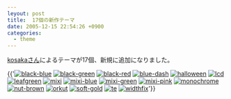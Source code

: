 ```yaml
---
leyout: post
title:  17個の新作テーマ
date: 2005-12-15 22:54:26 +0900
categories:
  - theme
---
```

[kosakaさん](http://tnat.net/diary/)によるテーマが17個、新規に追加になりました。

{{'<a href="/theme.sample.rhtml?theme=black-blue"><img src="/theme.image/black-blue.jpg" alt="black-blue" style="border: 0px"></a>
<a href="/theme.sample.rhtml?theme=black-green"><img src="/theme.image/black-green.jpg" alt="black-green" style="border: 0px"></a>
<a href="/theme.sample.rhtml?theme=black-red"><img src="/theme.image/black-red.jpg" alt="black-red" style="border: 0px"></a>
<a href="/theme.sample.rhtml?theme=blue-dash"><img src="/theme.image/blue-dash.jpg" alt="blue-dash" style="border: 0px"></a>
<a href="/theme.sample.rhtml?theme=halloween"><img src="/theme.image/halloween.jpg" alt="halloween" style="border: 0px"></a>
<a href="/theme.sample.rhtml?theme=lcd"><img src="/theme.image/lcd.jpg" alt="lcd" style="border: 0px"></a>
<a href="/theme.sample.rhtml?theme=leafgreen"><img src="/theme.image/leafgreen.jpg" alt="leafgreen" style="border: 0px"></a>
<a href="/theme.sample.rhtml?theme=mixi"><img src="/theme.image/mixi.jpg" alt="mixi" style="border: 0px"></a>
<a href="/theme.sample.rhtml?theme=mixi-blue"><img src="/theme.image/mixi-blue.jpg" alt="mixi-blue" style="border: 0px"></a>
<a href="/theme.sample.rhtml?theme=mixi-green"><img src="/theme.image/mixi-green.jpg" alt="mixi-green" style="border: 0px"></a>
<a href="/theme.sample.rhtml?theme=mixi-pink"><img src="/theme.image/mixi-pink.jpg" alt="mixi-pink" style="border: 0px"></a>
<a href="/theme.sample.rhtml?theme=monochrome"><img src="/theme.image/monochrome.jpg" alt="monochrome" style="border: 0px"></a>
<a href="/theme.sample.rhtml?theme=nut-brown"><img src="/theme.image/nut-brown.jpg" alt="nut-brown" style="border: 0px"></a>
<a href="/theme.sample.rhtml?theme=orkut"><img src="/theme.image/orkut.jpg" alt="orkut" style="border: 0px"></a>
<a href="/theme.sample.rhtml?theme=soft-gold"><img src="/theme.image/soft-gold.jpg" alt="soft-gold" style="border: 0px"></a>
<a href="/theme.sample.rhtml?theme=te"><img src="/theme.image/te.jpg" alt="te" style="border: 0px"></a>
<a href="/theme.sample.rhtml?theme=widthfix"><img src="/theme.image/widthfix.jpg" alt="widthfix" style="border: 0px"></a>'}}

